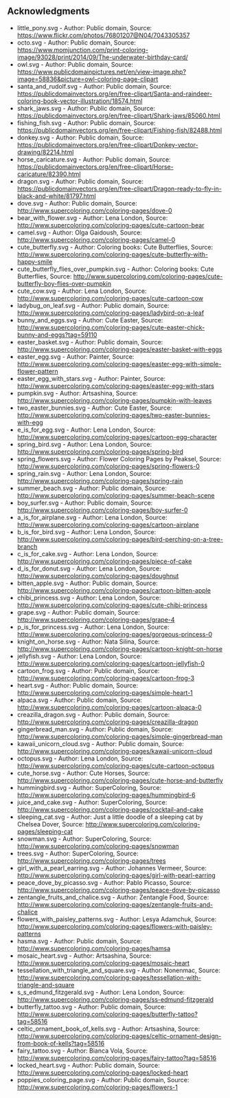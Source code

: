 ## Acknowledgments 

* little_pony.svg - Author: Public domain, Source: https://www.flickr.com/photos/76801207@N04/7043305357
* octo.svg - Author: Public domain, Source: https://www.momjunction.com/print-coloring-image/93028/print/2014/09/The-underwater-birthday-card/
* owl.svg - Author: Public domain, Source: https://www.publicdomainpictures.net/en/view-image.php?image=58836&picture=owl-coloring-page-clipart
* santa_and_rudolf.svg - Author: Public domain, Source: https://publicdomainvectors.org/en/free-clipart/Santa-and-raindeer-coloring-book-vector-illustration/18574.html
* shark_jaws.svg - Author: Public domain, Source: https://publicdomainvectors.org/en/free-clipart/Shark-jaws/85060.html
* fishing_fish.svg - Author: Public domain, Source: https://publicdomainvectors.org/en/free-clipart/Fishing-fish/82488.html
* donkey.svg - Author: Public domain, Source: https://publicdomainvectors.org/en/free-clipart/Donkey-vector-drawing/82214.html
* horse_caricature.svg - Author: Public domain, Source: https://publicdomainvectors.org/en/free-clipart/Horse-caricature/82390.html
* dragon.svg - Author: Public domain, Source: https://publicdomainvectors.org/en/free-clipart/Dragon-ready-to-fly-in-black-and-white/81797.html
* dove.svg - Author: Public domain, Source: http://www.supercoloring.com/coloring-pages/dove-0
* bear_with_flower.svg - Author: Lena London, Source: http://www.supercoloring.com/coloring-pages/cute-cartoon-bear
* camel.svg - Author: Olga Gaidoush, Source: http://www.supercoloring.com/coloring-pages/camel-0
* cute_butterfly.svg - Author: Coloring books: Cute Butterflies, Source: http://www.supercoloring.com/coloring-pages/cute-butterfly-with-happy-smile
* cute_butterfly_flies_over_pumpkin.svg - Author: Coloring books: Cute Butterflies, Source: http://www.supercoloring.com/coloring-pages/cute-butterfly-boy-flies-over-pumpkin
* cute_cow.svg - Author: Lena London, Source: http://www.supercoloring.com/coloring-pages/cute-cartoon-cow
* ladybug_on_leaf.svg - Author: Public domain, Source: http://www.supercoloring.com/coloring-pages/ladybird-on-a-leaf
* bunny_and_eggs.svg - Author: Cute Easter, Source: http://www.supercoloring.com/coloring-pages/cute-easter-chick-bunny-and-eggs?tag=59110
* easter_basket.svg - Author: Public domain, Source: http://www.supercoloring.com/coloring-pages/easter-basket-with-eggs
* easter_egg.svg - Author: Painter, Source: http://www.supercoloring.com/coloring-pages/easter-egg-with-simple-flower-pattern
* easter_egg_with_stars.svg - Author: Painter, Source: http://www.supercoloring.com/coloring-pages/easter-egg-with-stars
* pumpkin.svg - Author: Artsashina, Source: http://www.supercoloring.com/coloring-pages/pumpkin-with-leaves
* two_easter_bunnies.svg - Author: Cute Easter, Source: http://www.supercoloring.com/coloring-pages/two-easter-bunnies-with-egg
* e_is_for_egg.svg - Author: Lena London, Source: http://www.supercoloring.com/coloring-pages/cartoon-egg-character
* spring_bird.svg - Author: Lena London, Source: http://www.supercoloring.com/coloring-pages/spring-bird
* spring_flowers.svg - Author: Flower Coloring Pages by Peaksel, Source: http://www.supercoloring.com/coloring-pages/spring-flowers-0
* spring_rain.svg - Author: Lena London, Source: http://www.supercoloring.com/coloring-pages/spring-rain
* summer_beach.svg - Author: Public domain, Source: http://www.supercoloring.com/coloring-pages/summer-beach-scene
* boy_surfer.svg - Author: Public domain, Source: http://www.supercoloring.com/coloring-pages/boy-surfer-0
* a_is_for_airplane.svg - Author: Lena London, Source: http://www.supercoloring.com/coloring-pages/cartoon-airplane
* b_is_for_bird.svg - Author: Lena London, Source: http://www.supercoloring.com/coloring-pages/bird-perching-on-a-tree-branch
* c_is_for_cake.svg - Author: Lena London, Source: http://www.supercoloring.com/coloring-pages/piece-of-cake
* d_is_for_donut.svg - Author: Lena London, Source: http://www.supercoloring.com/coloring-pages/doughnut
* bitten_apple.svg - Author: Public domain, Source: http://www.supercoloring.com/coloring-pages/cartoon-bitten-apple
* chibi_princess.svg - Author: Lena London, Source: http://www.supercoloring.com/coloring-pages/cute-chibi-princess
* grape.svg - Author: Public domain, Source: http://www.supercoloring.com/coloring-pages/grape-4
* p_is_for_princess.svg - Author: Lena London, Source: http://www.supercoloring.com/coloring-pages/gorgeous-princess-0
* knight_on_horse.svg - Author: Nata Silina, Source: http://www.supercoloring.com/coloring-pages/cartoon-knight-on-horse
* jellyfish.svg - Author: Lena London, Source: http://www.supercoloring.com/coloring-pages/cartoon-jellyfish-0
* cartoon_frog.svg - Author: Public domain, Source: http://www.supercoloring.com/coloring-pages/cartoon-frog-3
* heart.svg - Author: Public domain, Source: http://www.supercoloring.com/coloring-pages/simple-heart-1
* alpaca.svg - Author: Public domain, Source: http://www.supercoloring.com/coloring-pages/cartoon-alpaca-0
* creazilla_dragon.svg - Author: Public domain, Source: http://www.supercoloring.com/coloring-pages/creazilla-dragon
* gingerbread_man.svg - Author: Public domain, Source: http://www.supercoloring.com/coloring-pages/simple-gingerbread-man
* kawaii_unicorn_cloud.svg - Author: Public domain, Source: http://www.supercoloring.com/coloring-pages/kawaii-unicorn-cloud
* octopus.svg - Author: Lena London, Source: http://www.supercoloring.com/coloring-pages/cute-cartoon-octopus
* cute_horse.svg - Author: Cute Horses, Source: http://www.supercoloring.com/coloring-pages/cute-horse-and-butterfly
* hummingbird.svg - Author: SuperColoring, Source: http://www.supercoloring.com/coloring-pages/hummingbird-6
* juice_and_cake.svg - Author: SuperColoring, Source: http://www.supercoloring.com/coloring-pages/cocktail-and-cake
* sleeping_cat.svg - Author: Just a little doodle of a sleeping cat by Chelsea Dover, Source: http://www.supercoloring.com/coloring-pages/sleeping-cat
* snowman.svg - Author: SuperColoring, Source: http://www.supercoloring.com/coloring-pages/snowman
* trees.svg - Author: SuperColoring, Source: http://www.supercoloring.com/coloring-pages/trees
* girl_with_a_pearl_earring.svg - Author: Johannes Vermeer, Source: http://www.supercoloring.com/coloring-pages/girl-with-pearl-earring
* peace_dove_by_picasso.svg - Author: Pablo Picasso, Source: http://www.supercoloring.com/coloring-pages/peace-dove-by-picasso
* zentangle_fruits_and_chalice.svg - Author: Zentangle Food, Source: http://www.supercoloring.com/coloring-pages/zentangle-fruits-and-chalice
* flowers_with_paisley_patterns.svg - Author: Lesya Adamchuk, Source: http://www.supercoloring.com/coloring-pages/flowers-with-paisley-patterns
* hasma.svg - Author: Public domain, Source: http://www.supercoloring.com/coloring-pages/hamsa
* mosaic_heart.svg - Author: Artsashina, Source: http://www.supercoloring.com/coloring-pages/mosaic-heart
* tessellation_with_triangle_and_square.svg - Author: Nonenmac, Source: http://www.supercoloring.com/coloring-pages/tessellation-with-triangle-and-square
* s_s_edmund_fitzgerald.svg - Author: Lena London, Source: http://www.supercoloring.com/coloring-pages/ss-edmund-fitzgerald
* butterfly_tattoo.svg - Author: Public domain, Source: http://www.supercoloring.com/coloring-pages/butterfly-tattoo?tag=58516
* celtic_ornament_book_of_kells.svg - Author: Artsashina, Source: http://www.supercoloring.com/coloring-pages/celtic-ornament-design-from-book-of-kells?tag=58516
* fairy_tattoo.svg - Author: Bianca Vola, Source: http://www.supercoloring.com/coloring-pages/fairy-tattoo?tag=58516
* locked_heart.svg - Author: Public domain, Source: http://www.supercoloring.com/coloring-pages/locked-heart
* poppies_coloring_page.svg - Author: Public domain, Source: http://www.supercoloring.com/coloring-pages/flowers-1
